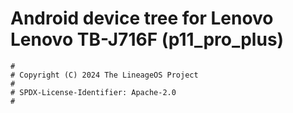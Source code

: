 # Android device tree for Lenovo Lenovo TB-J716F (p11_pro_plus)

```
#
# Copyright (C) 2024 The LineageOS Project
#
# SPDX-License-Identifier: Apache-2.0
#
```
